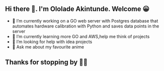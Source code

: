 ## Hi there 👋. I'm Ololade Akintunde. Welcome 😀


- 🔭 I’m currently working on a GO web server with Postgres database that automates hardware calibration with Python and saves data points in the server
- 🌱 I’m currently learning more GO and AWS,help me think of projects 
- 🤔 I’m looking for help with idea projects
- 💬 Ask me about my favourite anime

## Thanks for stopping by 👋😀
